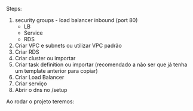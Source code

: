 Steps:

1. security groups - load balancer inbound (port 80)
    - LB
    - Service
    - RDS
2. Criar VPC e subnets ou utilizar VPC padrão
3. Criar RDS
4. Criar cluster ou importar
5. Criar task definition ou importar (recomendado a não ser que já tenha um template anterior para copiar)
6. Criar Load Balancer
7. Criar serviço
8. Abrir o dns no /setup

Ao rodar o projeto teremos: 
